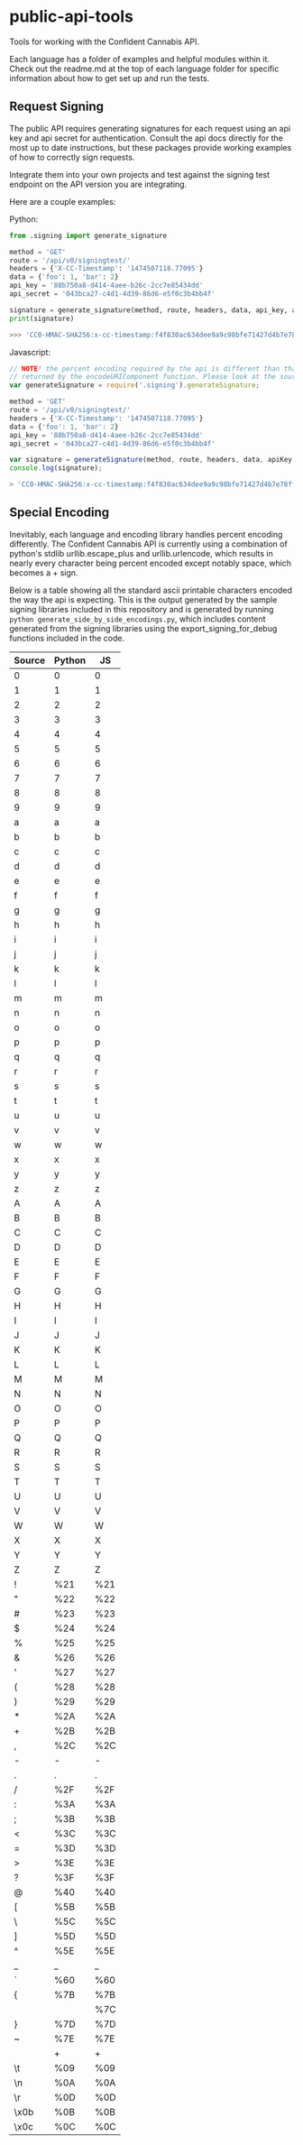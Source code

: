 # public-api-tools

Tools for working with the Confident Cannabis API.

Each language has a folder of examples and helpful modules within it. Check
out the readme.md at the top of each language folder for specific information
about how to get set up and run the tests.


## Request Signing

The public API requires generating signatures for each request using
an api key and api secret for authentication. Consult the api docs
directly for the most up to date instructions, but these packages
provide working examples of how to correctly sign requests.

Integrate them into your own projects and test against the signing test
endpoint on the API version you are integrating.

Here are a couple examples:

Python:
```python
from .signing import generate_signature

method = 'GET'
route = '/api/v0/signingtest/'
headers = {'X-CC-Timestamp': '1474507118.77095'}
data = {'foo': 1, 'bar': 2}
api_key = '88b750a8-d414-4aee-b26c-2cc7e85434dd'
api_secret = '043bca27-c4d1-4d39-86d6-e5f0c3b4bb4f'

signature = generate_signature(method, route, headers, data, api_key, api_secret)
print(signature)

>>> 'CC0-HMAC-SHA256:x-cc-timestamp:f4f830ac634dee9a9c98bfe71427d4b7e78ffd0356ee305958bc3687d40ffa43'  # NOQA
```

Javascript:
```js
// NOTE! the percent encoding required by the api is different than that
// returned by the encodeURIComponent function. Please look at the source.
var generateSignature = require('.signing').generateSignature;

method = 'GET'
route = '/api/v0/signingtest/'
headers = {'X-CC-Timestamp': '1474507118.77095'}
data = {'foo': 1, 'bar': 2}
api_key = '88b750a8-d414-4aee-b26c-2cc7e85434dd'
api_secret = '043bca27-c4d1-4d39-86d6-e5f0c3b4bb4f'

var signature = generateSignature(method, route, headers, data, apiKey, apiSecret);
console.log(signature);

> 'CC0-HMAC-SHA256:x-cc-timestamp:f4f830ac634dee9a9c98bfe71427d4b7e78ffd0356ee305958bc3687d40ffa43'
```


## Special Encoding

Inevitably, each language and encoding library handles percent encoding
differently. The Confident Cannabis API is currently using a combination of
python's stdlib urllib.escape_plus and urllib.urlencode, which results in
nearly every character being percent encoded except notably space, which
becomes a + sign.

Below is a table showing all the standard ascii printable characters
encoded the way the api is expecting. This is the output generated by
the sample signing libraries included in this repository and is generated
by running `python generate_side_by_side_encodings.py`, which includes
content generated from the signing libraries using the export_signing_for_debug
functions included in the code.

| Source | Python | JS  |
|--------|--------|-----|
|   0    |    0   | 0   |
|   1    |    1   | 1   |
|   2    |    2   | 2   |
|   3    |    3   | 3   |
|   4    |    4   | 4   |
|   5    |    5   | 5   |
|   6    |    6   | 6   |
|   7    |    7   | 7   |
|   8    |    8   | 8   |
|   9    |    9   | 9   |
|   a    |    a   | a   |
|   b    |    b   | b   |
|   c    |    c   | c   |
|   d    |    d   | d   |
|   e    |    e   | e   |
|   f    |    f   | f   |
|   g    |    g   | g   |
|   h    |    h   | h   |
|   i    |    i   | i   |
|   j    |    j   | j   |
|   k    |    k   | k   |
|   l    |    l   | l   |
|   m    |    m   | m   |
|   n    |    n   | n   |
|   o    |    o   | o   |
|   p    |    p   | p   |
|   q    |    q   | q   |
|   r    |    r   | r   |
|   s    |    s   | s   |
|   t    |    t   | t   |
|   u    |    u   | u   |
|   v    |    v   | v   |
|   w    |    w   | w   |
|   x    |    x   | x   |
|   y    |    y   | y   |
|   z    |    z   | z   |
|   A    |    A   | A   |
|   B    |    B   | B   |
|   C    |    C   | C   |
|   D    |    D   | D   |
|   E    |    E   | E   |
|   F    |    F   | F   |
|   G    |    G   | G   |
|   H    |    H   | H   |
|   I    |    I   | I   |
|   J    |    J   | J   |
|   K    |    K   | K   |
|   L    |    L   | L   |
|   M    |    M   | M   |
|   N    |    N   | N   |
|   O    |    O   | O   |
|   P    |    P   | P   |
|   Q    |    Q   | Q   |
|   R    |    R   | R   |
|   S    |    S   | S   |
|   T    |    T   | T   |
|   U    |    U   | U   |
|   V    |    V   | V   |
|   W    |    W   | W   |
|   X    |    X   | X   |
|   Y    |    Y   | Y   |
|   Z    |    Z   | Z   |
|   !    |    %21 | %21 |
|   "    |    %22 | %22 |
|   #    |    %23 | %23 |
|   $    |    %24 | %24 |
|   %    |    %25 | %25 |
|   &    |    %26 | %26 |
|   '    |    %27 | %27 |
|   (    |    %28 | %28 |
|   )    |    %29 | %29 |
|   *    |    %2A | %2A |
|   +    |    %2B | %2B |
|   ,    |    %2C | %2C |
|   -    |    -   | -   |
|   .    |    .   | .   |
|   /    |    %2F | %2F |
|   :    |    %3A | %3A |
|   ;    |    %3B | %3B |
|   <    |    %3C | %3C |
|   =    |    %3D | %3D |
|   >    |    %3E | %3E |
|   ?    |    %3F | %3F |
|   @    |    %40 | %40 |
|   [    |    %5B | %5B |
|   \    |    %5C | %5C |
|   ]    |    %5D | %5D |
|   ^    |    %5E | %5E |
|   _    |    _   | _   |
|   `    |    %60 | %60 |
|   {    |    %7B | %7B |
|   |    |    %7C | %7C |
|   }    |    %7D | %7D |
|   ~    |    %7E | %7E |
|        |    +   | +   |
|   \t   |    %09 | %09 |
|   \n   |    %0A | %0A |
|   \r   |    %0D | %0D |
|   \x0b |    %0B | %0B |
|   \x0c |    %0C | %0C |
